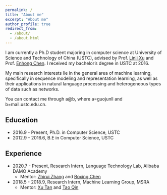 ```yaml
---
permalink: /
title: "About me"
excerpt: "About me"
author_profile: true
redirect_from: 
  - /about/
  - /about.html
---
```


I am currently a Ph.D student majoring in computer science at University of Science and Technology of China (USTC), advised by Prof. [Linli Xu](http://staff.ustc.edu.cn/~linlixu/) and Prof. [Enhong Chen](http://staff.ustc.edu.cn/~cheneh/). I received my bachelor’s degree in USTC at 2016.

My main research interests lie in the general area of machine learning, specifically in sequence modeling and representation learning, as well as their applications in natural language processing and heterogeneous types of data such as networks.

You can contact me through a@b, where a=guojunll and b=mail.ustc.edu.cn.

Education
------
+ 2016.9 - Present, Ph.D. in Computer Science, USTC 
+ 2012.9 - 2016.6, B.E in Computer Science, USTC

Experience
------
+ 2020.7 - Present, Research Intern, Language Technology Lab, Alibaba DAMO Academy
  - Mentor: [Zhirui Zhang](https://zrustc.github.io/) and [Boxing Chen](https://sites.google.com/site/chenboxing/)
+ 2018.5 - 2018.9, Research Intern, Machine Learning Group, MSRA
  - Mentor: [Xu Tan](https://www.microsoft.com/en-us/research/people/xuta/) and [Tao Qin](https://www.microsoft.com/en-us/research/people/taoqin/)

